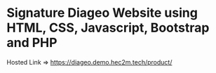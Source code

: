 # Signature Diageo Website using HTML, CSS, Javascript, Bootstrap and PHP
Hosted Link => https://diageo.demo.hec2m.tech/product/
